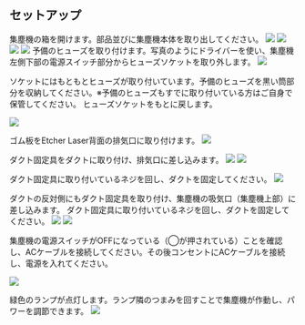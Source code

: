 ## セットアップ
集塵機の箱を開けます。部品並びに集塵機本体を取り出してください。
<img src="./images/Particle_Filter_1.jpg">
<img src="./images/Particle_Filter_2.jpg">
<img src="./images/Particle_Filter_3.jpg">
<img src="./images/Particle_Filter_4.jpg">
予備のヒューズを取り付けます。写真のようにドライバーを使い、集塵機左側下部の電源スイッチ部分からヒューズソケットを取り外します。
<img src="./images/Particle_Filter_5.jpg">

ソケットにはもともとヒューズが取り付いています。予備のヒューズを黒い筒部分を収納してください。※予備のヒューズもすでに取り付いている方はご自身で保管してください。
ヒューズソケットをもとに戻します。

<img src="./images/Particle_Filter_6.jpg">

ゴム板をEtcher Laser背面の排気口に取り付けます。
<img src="./images/Particle_Filter_19.jpg">

ダクト固定具をダクトに取り付け、排気口に差し込みます。
<img src="./images/Particle_Filter_7.jpg">
<img src="./images/Particle_Filter_8.jpg">

ダクト固定具に取り付いているネジを回し、ダクトを固定してください。
<img src="./images/Particle_Filter_9.jpg">

ダクトの反対側にもダクト固定具を取り付け、集塵機の吸気口（集塵機上部）に差し込みます。
ダクト固定具に取り付いているネジを回し、ダクトを固定してください。
<img src="./images/Particle_Filter_10.jpg">
<img src="./images/Particle_Filter_11.jpg">

集塵機の電源スイッチがOFFになっている（◯が押されている）ことを確認し、ACケーブルを接続してください。その後コンセントにACケーブルを接続し、電源を入れてください。

<img src="./images/Particle_Filter_12.jpg">

緑色のランプが点灯します。ランプ隣のつまみを回すことで集塵機が作動し、パワーを調節できます。
<img src="./images/Particle_Filter_13.jpg">
